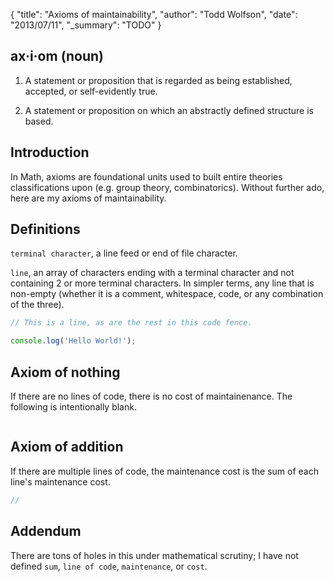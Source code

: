 {
  "title": "Axioms of maintainability",
  "author": "Todd Wolfson",
  "date": "2013/07/11",
  "_summary": "TODO"
}

## ax·i·om (noun)

1. A statement or proposition that is regarded as being established, accepted, or self-evidently true.

2. A statement or proposition on which an abstractly defined structure is based.

## Introduction

In Math, axioms are foundational units used to built entire theories classifications upon (e.g. group theory, combinatorics). Without further ado, here are my axioms of maintainability.

## Definitions

`terminal character`, a line feed or end of file character.

`line`, an array of characters ending with a terminal character and not containing 2 or more terminal characters. In simpler terms, any line that is non-empty (whether it is a comment, whitespace, code, or any combination of the three).

```js
// This is a line, as are the rest in this code fence.

console.log('Hello World!');
```

## Axiom of nothing

If there are no lines of code, there is no cost of maintainenance. The following is intentionally blank.

```js

```

## Axiom of addition

If there are multiple lines of code, the maintenance cost is the sum of each line's maintenance cost.

```js
//
```

## Addendum

There are tons of holes in this under mathematical scrutiny; I have not defined `sum`, `line of code`, `maintenance`, or `cost`.